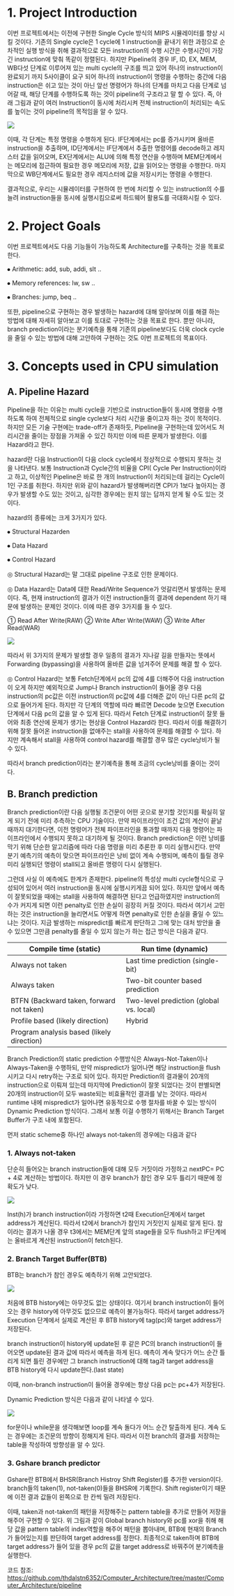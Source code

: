# 1. Project Introduction

이번 프로젝트에서는 이전에 구현한 Single Cycle 방식의 MIPS 시뮬레이터를 향상 시킬 것이다. 기존의 Single cycle은 1 cycle에 1 instruction을 끝내기 위한 과정으로 순차적인 실행 방식을 취해 결과적으로 모든 instruction의 수행 시간은 수행시간이 가장 긴 instruction에 맞춰 똑같이 정렬된다. 하지만 Pipeline의 경우 IF, ID, EX, MEM, WB다섯 단계로 이루어져 있는 multi cycle의 구조를 띄고 있어 하나의 instruction이 완료되기 까지 5사이클이 요구 되어 하나의 instruction이 명령을 수행하는 중간에 다음 instruction은 쉬고 있는 것이 아닌 앞선 명령어가 하나의 단계를 마치고 다음 단계로 넘어갈 때, 해당 단계를 수행하도록 하는 것이 pipeline의 구조라고 말 할 수 있다. 즉, 아래 그림과 같이 여러 Instruction이 동시에 처리시켜 전체 instruction이 처리되는 속도를 높이는 것이 pipeline의 목적임을 알 수 있다.

<img src="https://images.velog.io/images/thdalstn6352/post/efd98533-3e38-4ad0-8f96-eb52e5271892/image.png" />

이때, 각 단계는 특정 명령을 수행하게 된다. IF단계에서는 pc를 증가시키며 올바른 instruction을 추출하며, ID단계에서는 IF단계에서 추출한 명령어를 decode하고 레지스터 값을 읽어오며, EX단계에서는 ALU에 의해 특정 연산을 수행하며 MEM단계에서는 메모리에 접근하여 필요한 경우 메모리에 저장, 값을 읽어오는 명령을 수행한다. 마지막으로 WB단계에서도 필요한 경우 레지스터에 값을 저장시키는 명령을 수행한다.

결과적으로, 우리는 시뮬레이터를 구현하여 한 번에 처리할 수 있는 instruction의 수를 늘려 instruction들을 동시에 실행시킴으로써 하드웨어 활용도를 극대화시킬 수 있다.

# 2. Project Goals

이번 프로젝트에서도 다음 기능들이 가능하도록 Architecture를 구축하는 것을 목표로 한다.

⦁ Arithmetic: add, sub, addi, slt ..

⦁ Memory references: lw, sw ..

⦁ Branches: jump, beq ..

또한, pipeline으로 구현하는 경우 발생하는 hazard에 대해 알아보며 이를 해결 하는 방법에 대해 자세히 알아보고 이를 토대로 구현하는 것을 목표로 한다. 뿐만 아니라, branch prediction이라는 분기예측을 통해 기존의 pipeline보다도 더욱 clock cycle을 줄일 수 있는 방법에 대해 고안하여 구현하는 것도 이번 프로젝트의 목표이다.

# 3. Concepts used in CPU simulation

## A. Pipeline Hazard

Pipeline을 하는 이유는 multi cycle을 기반으로 instruction들이 동시에 명령을 수행하도록 하여 전체적으로 single cycle보다 처리 시간을 줄이고자 하는 것이 목적이다. 하지만 모든 기술 구현에는 trade-off가 존재하듯, Pipeline을 구현하는데 있어서도 처리시간을 줄이는 장점을 가져올 수 있긴 하지만 이에 따른 문제가 발생한다. 이를 Hazard라고 한다.

hazard란 다음 Instruction이 다음 clock cycle에서 정상적으로 수행되지 못하는 것을 나타낸다. 보통 Instruction과 Cycle간의 비율을 CPI( Cycle Per Instruction)이라고 하고, 이상적인 Pipeline은 바로 한 개의 Instruction이 처리되는데 걸리는 Cycle이 1인 구조를 취한다. 하지만 위와 같이 hazard가 발생해버리면 CPI가 1보다 높아지는 경우가 발생할 수도 있는 것이고, 심각한 경우에는 원치 않는 답까지 얻게 될 수도 있는 것이다.

hazard의 종류에는 크게 3가지가 있다.

⦁ Structural Hazarden

⦁ Data Hazard

⦁ Control Hazard

◎ Structural Hazard는 말 그대로 pipeline 구조로 인한 문제이다.

◎ Data Hazard는 Data에 대한 Read/Write Sequence가 엇갈리면서 발생하는 문제이다. 즉, 현재 instruction의 결과가 이전 instruction들의 결과에 dependent 하기 때문에 발생하는 문제인 것이다. 이에 따른 경우 3가지를 들 수 있다.

① Read After Write(RAW) ② Write After Write(WAW) ③ Write After Read(WAR)

<img src="https://images.velog.io/images/thdalstn6352/post/652d9ec8-eafb-4e00-aef0-09c3f424a066/image.png" />

따라서 위 3가지의 문제가 발생할 경우 일종의 결과가 지나갈 길을 만들자는 뜻에서 Forwarding (bypassing)을 사용하여 올바른 값을 넘겨주어 문제를 해결 할 수 있다.

◎ Control Hazard는 보통 Fetch단계에서 pc의 값에 4를 더해주어 다음 instruction이 오게 하지만 예외적으로 Jump나 Branch instruction이 들어올 경우 다음 instruction의 pc값은 이전 instruction의 pc값에 4를 더해준 값이 아닌 다른 pc의 값으로 들어가게 된다. 하지만 각 단계의 역할에 따라 빠르면 Decode 늦으면 Execution 단계에서 다음 pc의 값을 알 수 있게 된다. 따라서 Fetch 단계로 instruction이 잘못 들어와 최종 연산에 문제가 생기는 현상을 Control Hazard라 한다. 따라서 이를 해결하기 위해 잘못 들어온 instruction을 없애주는 stall을 사용하여 문제를 해결할 수 있다. 하지만 계속해서 stall을 사용하여 control hazard를 해결할 경우 많은 cycle낭비가 될 수 있다.

따라서 branch prediction이라는 분기예측을 통해 조금의 cycle낭비를 줄이는 것이다.

## B. Branch prediction

Branch prediction이란 다음 실행될 조건문이 어떤 곳으로 분기할 것인지를 확실히 알게 되기 전에 미리 추측하는 CPU 기술이다. 만약 파이프라인이 조건 값의 계산이 끝날 때까지 대기한다면, 이전 명령어가 전체 파이프라인을 통과할 때까지 다음 명령어는 파이프라인에서 수행되지 못하고 대기하게 될 것이다. Branch prediction은 이런 낭비를 막기 위해 단순한 알고리즘에 따라 다음 명령을 미리 추론한 후 미리 실행시킨다. 만약 분기 예측기의 예측이 맞으면 파이프라인은 낭비 없이 계속 수행되며, 예측이 틀릴 경우 미리 실행되던 명령이 stall되고 올바른 명령이 다시 실행된다.

그런데 사실 이 예측에도 한계가 존재한다. pipeline의 특성상 multi cycle형식으로 구성되어 있어서 여러 instruction을 동시에 실행시키게끔 되어 있다. 하지만 앞에서 예측이 잘못되었을 때에는 stall을 사용하여 해결하면 된다고 언급하였지만 instruction의 수가 커지게 되면 이런 penalty로 인한 손실이 굉장히 커질 것이다. 따라서 여기서 고민하는 것은 instruction을 늘리면서도 어떻게 하면 penalty로 인한 손실을 줄일 수 있느냐는 것이다. 지금 발생하는 mispredict를 빠르게 판단하고 그에 맞는 대처 방안을 줄 수 있으면 그만큼 penalty를 줄일 수 있지 않는가 하는 접근 방식은 다음과 같다.

| Compile time (static)                     | Run time (dynamic)                      |
| ----------------------------------------- | --------------------------------------- |
| Always not taken                          | Last time prediction (single-bit)       |
| Always taken                              | Two-bit counter based prediction        |
| BTFN (Backward taken, forward not taken)  | Two-level prediction (global vs. local) |
| Profile based (likely direction)          | Hybrid                                  |
| Program analysis based (likely direction) |

Branch Prediction의 static prediction 수행방식은 Always-Not-Taken이나 Always-Taken을 수행하되, 만약 mispredict가 일어나면 해당 instruction을 flush 시키고 다시 retry하는 구조로 되어 있다. 하지만 Prediction의 결과물이 20개의 instruction으로 이뤄져 있는데 마지막에 Prediction이 잘못 되었다는 것이 판별되면 20개의 instruction이 모두 waste되는 비효율적인 결과를 낳는 것이다. 따라서 runtime 내에 mispredict가 일어나면 유동적으로 수행 절차를 바꿀 수 있는 방식이 Dynamic Prediction 방식이다. 그래서 보통 이걸 수행하기 위해서는 Branch Target Buffer가 구조 내에 포함된다.

먼저 static scheme중 하나인 always not-taken의 경우에는 다음과 같다

### 1. Always not-taken

단순히 들어오는 branch instruction들에 대해 모두 거짓이라 가정하고 nextPC= PC + 4로 계산하는 방법이다. 하지만 이 경우 branch가 참인 경우 모두 틀리기 때문에 정확도가 낮다.

<img src="https://images.velog.io/images/thdalstn6352/post/2eef09b4-93d3-46b5-a762-14fb49c39a2b/image.png" />

Inst(h)가 branch instruction이라 가정하면 t2때 Execution단계에서 target address가 계산된다. 따라서 t2에서 branch가 참인지 거짓인지 실제로 알게 된다. 참이라는 결과가 나올 경우 t3에서는 MEM단계 앞의 stage들을 모두 flush하고 IF단계에는 올바르게 계산된 instruction이 fetch된다.

### 2. Branch Target Buffer(BTB)

BTB는 branch가 참인 경우도 예측하기 위해 고안되었다.

<img src="https://images.velog.io/images/thdalstn6352/post/3fca44c6-47c9-4ad6-9d39-e1b2501dfffb/image.png" />

처음에 BTB history에는 아무것도 없는 상태이다. 여기서 branch instruction이 들어오는 경우 history에 아무것도 없으므로 예측이 불가능하다. 따라서 target address가 Execution 단계에서 실제로 계산된 후 BTB history에 tag(pc)와 target address가 저장된다.

branch instruction이 history에 update된 후 같은 PC의 branch instruction이 들어오면 update된 결과 값에 따라서 예측을 하게 된다. 예측이 계속 맞다가 어느 순간 틀리게 되면 틀린 경우에만 그 branch instruction에 대해 tag과 target address을 BTB history에 다시 update한다.(last state)

이때, non-branch instruction이 들어올 경우에는 항상 다음 pc는 pc+4가 저장된다.

Dynamic Prediction 방식은 다음과 같이 나타낼 수 있다.

<img src="https://images.velog.io/images/thdalstn6352/post/9eb9e677-988e-48fb-9a83-71fa07827337/image.png" />

for문이나 while문을 생각해보면 loop를 계속 돌다가 어느 순간 탈출하게 된다. 계속 도는 경우에는 조건문의 방향이 정해지게 된다. 따라서 이전 branch의 결과를 저장하는 table을 작성하여 방향성을 알 수 있다.

### 3. Gshare branch predictor

Gshare란 BTB에서 BHSR(Branch Histroy Shift Register)를 추가한 version이다. branch들의 taken(1), not-taken(0)들을 BHSR에 기록한다. Shift register이기 때문에 이전 결과 값들이 왼쪽으로 한 칸씩 밀려 저장된다.

이때, taken과 not-taken의 패턴을 저장해주는 pattern table을 추가로 만들어 저장을 해주어 구현할 수 있다. 위 그림과 같이 Global branch history와 pc를 xor을 취해 해당 값을 pattern table의 index역할을 해주어 패턴을 뽑아내며, BTB에 현재의 Branch가 들어있는지를 판단하여 target address를 정한다. 최종적으로 taken하며 BTB에 target address가 들어 있을 경우 pc의 값을 target address로 바꿔주어 분기예측을 실행한다.

코드 참조: https://github.com/thdalstn6352/Computer_Architecture/tree/master/Computer_Architecture/pipeline
